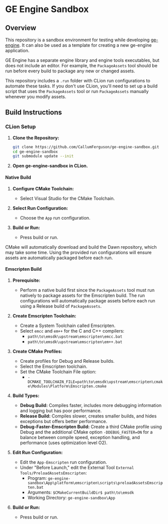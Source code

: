 # GE Engine Sandbox

## Overview

This repository is a sandbox environment for testing while developing [ge-engine](https://github.com/CallumFerguson/ge-engine). It can also be used as a template for creating a new ge-engine application.

GE Engine has a separate engine library and engine tools executables, but does not include an editor. For
example, the `PackageAssets` tool should be run before every build to package any new or changed assets.

This repository includes a `.run` folder with CLion run configurations to automate these tasks. If you don't use CLion,
you'll need to set up a build script that uses the `PackageAssets` tool or run `PackageAssets` manually whenever you
modify assets.

## Build Instructions

### CLion Setup

1. **Clone the Repository:**

   ```sh
   git clone https://github.com/CallumFerguson/ge-engine-sandbox.git
   cd ge-engine-sandbox
   git submodule update --init
   ```

2. **Open ge-engine-sandbox in CLion.**

#### Native Build

1. **Configure CMake Toolchain:**
    - Select Visual Studio for the CMake Toolchain.

2. **Select Run Configuration:**
    - Choose the `App` run configuration.

3. **Build or Run:**
    - Press build or run.

CMake will automatically download and build the Dawn repository, which may take some time. Using the provided run
configurations will ensure assets are automatically packaged before each run.

#### Emscripten Build

1. **Prerequisite:**
    - Perform a native build first since the `PackageAssets` tool must run natively to package assets for the Emscripten
      build. The run configurations will automatically package assets before each run using a Release build
      of `PackageAssets`.

2. **Create Emscripten Toolchain:**
    - Create a System Toolchain called Emscripten.
    - Select `emcc` and `em++` for the C and C++ compilers:
        - `path\to\emsdk\upstream\emscripten\emcc.bat`
        - `path\to\emsdk\upstream\emscripten\em++.bat`

3. **Create CMake Profiles:**
    - Create profiles for Debug and Release builds.
    - Select the Emscripten toolchain.
    - Set the CMake Toolchain File option:
        - `-DCMAKE_TOOLCHAIN_FILE=path\to\emsdk\upstream\emscripten\cmake\Modules\Platform\Emscripten.cmake`

4. **Build Types:**
    - **Debug Build:** Compiles faster, includes more debugging information and logging but has poor performance.
    - **Release Build:** Compiles slower, creates smaller builds, and hides exceptions but offers better performance.
    - **Debug-Faster-Emscripten Build:** Create a third CMake profile using Debug and the additional CMake
      option `-DDEBUG_FASTER=ON` for a balance between compile speed, exception handling, and performance (uses
      optimization level O2).

5. **Edit Run Configuration:**
    - Edit the `App-Emscripten` run configuration.
    - Under "Before Launch," edit the External Tool `External Tools/PreloadAssetsEmscripten`:
        - Program: `ge-engine-sandbox\App\platform\emscripten\scripts\preloadAssetsEmscripten.bat`
        - Arguments: `$CMakeCurrentBuildDir$ path\to\emsdk`
        - Working Directory: `ge-engine-sandbox\App`

6. **Build or Run:**
    - Press build or run.
